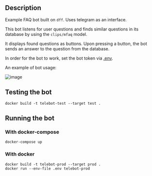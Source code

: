 ## Description

Example FAQ bot built on `dff`. Uses telegram as an interface.

This bot listens for user questions and finds similar questions in its database by using the `clips/mfaq` model.

It displays found questions as buttons. Upon pressing a button, the bot sends an answer to the question from the database.

In order for the bot to work, set the bot token via [.env](.env).

An example of bot usage:

![image](https://user-images.githubusercontent.com/61429541/219064505-20e67950-cb88-4cff-afa5-7ce608e1282c.png)

## Testing the bot
```commandline
docker build -t telebot-test --target test .
```

## Running the bot

### With docker-compose

```commandline
docker-compose up
```

### With docker

```commandline
docker build -t telebot-prod --target prod .
docker run --env-file .env telebot-prod
```
